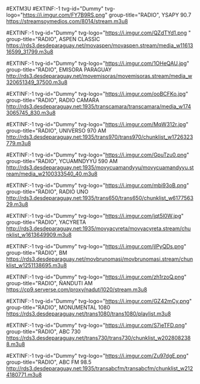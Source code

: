 #EXTM3U
#EXTINF:-1 tvg-id="Dummy" tvg-logo="https://i.imgur.com/FY7B9RS.png"   group-title="RADIO",  YSAPY 90.7
https://streamsoymedios.com/8014/stream.m3u8

#EXTINF:-1 tvg-id="Dummy" tvg-logo="https://i.imgur.com/QZdTYd1.png "   group-title="RADIO",  ASPEN CLASSIC
https://rds3.desdeparaguay.net/movaspen/movaspen.stream/media_w1161316599_31799.m3u8

#EXTINF:-1 tvg-id="Dummy" tvg-logo="https://i.imgur.com/1OHeQAU.jpg"   group-title="RADIO",   EMISORA PARAGUAY
http://rds3.desdeparaguay.net/movemisoras/movemisoras.stream/media_w320651349_37500.m3u8

#EXTINF:-1 tvg-id="Dummy" tvg-logo="https://i.imgur.com/ooBCFKo.jpg"   group-title="RADIO",  RADIO CAMARA
http://rds3.desdeparaguay.net:1935/transcamara/transcamara/media_w1743065745_830.m3u8

#EXTINF:-1 tvg-id="Dummy" tvg-logo="https://i.imgur.com/MqW312r.jpg"   group-title="RADIO",  UNIVERSO 970 AM
http://rds3.desdeparaguay.net:1935/trans970/trans970/chunklist_w1726323779.m3u8

#EXTINF:-1 tvg-id="Dummy" tvg-logo="https://i.imgur.com/GpuTzu0.png"   group-title="RADIO",  YCUAMNDYYÚ 590 AM 
http://rds3.desdeparaguay.net:1935/movycuamandyyu/movycuamandyyu.stream/media_w2100333540_40.m3u8

#EXTINF:-1 tvg-id="Dummy" tvg-logo="https://i.imgur.com/mbi93oB.png"   group-title="RADIO",   RADIO UNO
http://rds3.desdeparaguay.net:1935/trans650/trans650/chunklist_w617756329.m3u8

#EXTINF:-1 tvg-id="Dummy" tvg-logo="https://i.imgur.com/jqt5l0W.jpg"   group-title="RADIO",  YACYRETA 
http://rds3.desdeparaguay.net:1935/movyacyreta/movyacyreta.stream/chunklist_w1613649909.m3u8

#EXTINF:-1 tvg-id="Dummy" tvg-logo="https://i.imgur.com/jlPyQDs.png"   group-title="RADIO",  BM
 https://rds3.desdeparaguay.net/movbrunomasi/movbrunomasi.stream/chunklist_w1251138695.m3u8

#EXTINF:-1 tvg-id="Dummy" tvg-logo="https://i.imgur.com/zh1rzoQ.png"   group-title="RADIO",  ÑANDUTI AM
https://cp9.serverse.com/proxy/naduti1020/stream.m3u8

#EXTINF:-1 tvg-id="Dummy" tvg-logo="https://i.imgur.com/GZ42mCy.png"   group-title="RADIO", MONUMENTAL 1080
 https://rds3.desdeparaguay.net/trans1080/trans1080/playlist.m3u8

#EXTINF:-1 tvg-id="Dummy" tvg-logo="https://i.imgur.com/S7ieTFD.png"   group-title="RADIO",  ABC 730
https://rds3.desdeparaguay.net/trans730/trans730/chunklist_w2028082388.m3u8

#EXTINF:-1 tvg-id="Dummy" tvg-logo="https://i.imgur.com/Zu97dgE.png"   group-title="RADIO",  ABC FM 98.5
http://rds3.desdeparaguay.net:1935/transabcfm/transabcfm/chunklist_w2124180771.m3u8
